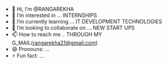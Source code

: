 - 👋 Hi, I’m @RANGAREKHA
- 👀 I’m interested in ... INTERNSHIPS
- 🌱 I’m currently learning ... IT DEVELOPMENT TECHNOLOGIES
- 💞️ I’m looking to collaborate on ... NEW START UPS
- 📫 How to reach me .. THROUGH MY G_MAIL(rangarekha21@gmail.com)
- 😄 Pronouns: ...
- ⚡ Fun fact: ...

<!---
RANGAREKHA/RANGAREKHA is a ✨ special ✨ repository because its `README.md` (this file) appears on your GitHub profile.
You can click the Preview link to take a look at your changes.
--->
